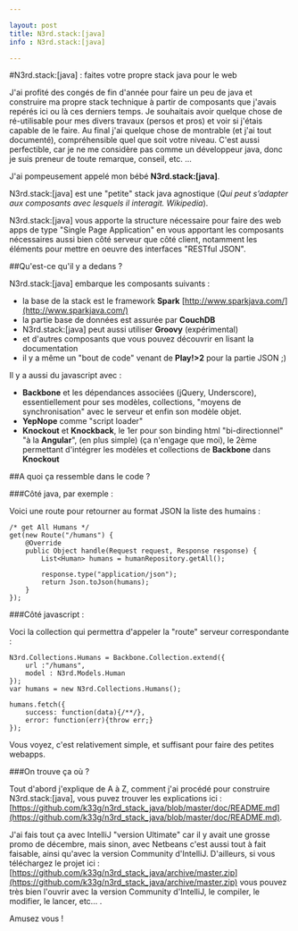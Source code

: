 ```yaml
---

layout: post
title: N3rd.stack:[java]
info : N3rd.stack:[java]

---
```


#N3rd.stack:[java] : faites votre propre stack java pour le web

J'ai profité des congés de fin d'année pour faire un peu de java et construire ma propre stack technique à partir de composants que j'avais repérés ici ou là ces derniers temps. Je souhaitais avoir quelque chose de ré-utilisable pour mes divers travaux (persos et pros) et voir si j'étais capable de le faire. Au final j'ai quelque chose de montrable (et j'ai tout documenté), compréhensible quel que soit votre niveau. C'est aussi perfectible, car je ne me considère pas comme un développeur java, donc je suis preneur de toute remarque, conseil, etc. ...

J'ai pompeusement appelé mon bébé **N3rd.stack:[java]**.

N3rd.stack:[java] est une "petite" stack java agnostique (*Qui peut s’adapter aux composants avec lesquels il interagit. Wikipedia*).

N3rd.stack:[java] vous apporte la structure nécessaire pour faire des web apps de type "Single Page Application" en vous apportant les composants nécessaires aussi bien côté serveur que côté client, notamment les éléments pour mettre en oeuvre des interfaces "RESTful JSON".

##Qu'est-ce qu'il y a dedans ?

N3rd.stack:[java] embarque les composants suivants :

- la base de la stack est le framework **Spark** [http://www.sparkjava.com/](http://www.sparkjava.com/)
- la partie base de données est assurée par **CouchDB**
- N3rd.stack:[java] peut aussi utiliser **Groovy** (expérimental)
- et d'autres composants que vous pouvez découvrir en lisant la documentation
- il y a même un "bout de code" venant de **Play!>2** pour la partie JSON ;)

Il y a aussi du javascript avec :

- **Backbone** et les dépendances associées (jQuery, Underscore), essentiellement pour ses modèles, collections, "moyens de synchronisation" avec le serveur et enfin son modèle objet.
- **YepNope** comme "script loader"
- **Knockout** et **Knockback**, le 1er pour son binding html "bi-directionnel" "à la **Angular**", (en plus simple) (ça n'engage que moi), le 2ème permettant d'intégrer les modèles et collections de **Backbone** dans **Knockout**

##A quoi ça ressemble dans le code ?

###Côté java, par exemple :

Voici une route pour retourner au format JSON la liste des humains :

	/* get All Humans */
	get(new Route("/humans") {
	    @Override
	    public Object handle(Request request, Response response) {
	        List<Human> humans = humanRepository.getAll();

	        response.type("application/json");
	        return Json.toJson(humans);
	    }
	});


###Côté javascript :

Voci la collection qui permettra d'appeler la "route" serveur correspondante :

	N3rd.Collections.Humans = Backbone.Collection.extend({
	    url :"/humans",
	    model : N3rd.Models.Human
	});
	var humans = new N3rd.Collections.Humans();

	humans.fetch({
	    success: function(data){/**/},
	    error: function(err){throw err;}
	});

Vous voyez, c'est relativement simple, et suffisant pour faire des petites webapps.

###On trouve ça où ?

Tout d'abord j'explique de A à Z, comment j'ai procédé pour construire N3rd.stack:[java], vous puvez trouver les explications ici : [https://github.com/k33g/n3rd_stack_java/blob/master/doc/README.md](https://github.com/k33g/n3rd_stack_java/blob/master/doc/README.md).

J'ai fais tout ça avec IntelliJ "version Ultimate" car il y avait une grosse promo de décembre, mais sinon, avec Netbeans c'est aussi tout à fait faisable, ainsi qu'avec la version Community d'IntelliJ. D'ailleurs, si vous téléchargez le projet ici : [https://github.com/k33g/n3rd_stack_java/archive/master.zip](https://github.com/k33g/n3rd_stack_java/archive/master.zip) vous pouvez très bien l'ouvrir avec la version Community d'IntelliJ, le compiler, le modifier, le lancer, etc... .

Amusez vous ! 





